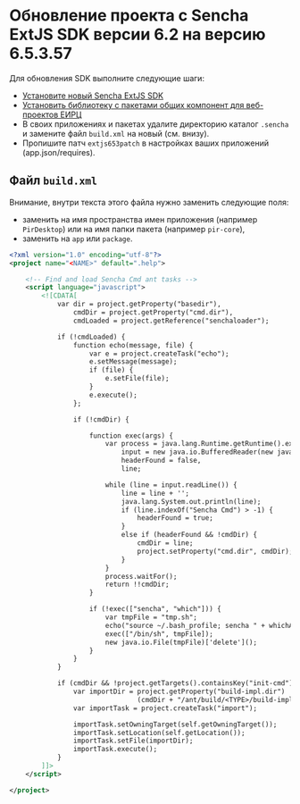 
Обновление проекта с Sencha ExtJS SDK версии 6.2 на версию 6.5.3.57
===================================================================

Для обновления SDK выполните следующие шаги:
- [Установите новый Sencha ExtJS SDK](https://bitbucket.org/infogorod/sencha-extjs-6.5.3.57)
- [Установить библиотеку с пакетами общих компонент для веб-проектов ЕИРЦ](https://www.npmjs.com/package/infogorod_w_extjs_common)
- В своих приложениях и пакетах удалите директорию каталог `.sencha` и замените файл `build.xml` на новый (см. внизу).
- Пропишите патч `extjs653patch` в настройках ваших приложений (app.json/requires).


Файл `build.xml` 
--------------------------------

Внимание, внутри текста этого файла нужно заменить следующие поля:
- <NAME> заменить на имя пространства имен приложения (например `PirDesktop`) или на имя папки пакета (например `pir-core`),
- <TYPE> заменить на `app` или `package`.


```xml
<?xml version="1.0" encoding="utf-8"?>
<project name="<NAME>" default=".help">

    <!-- Find and load Sencha Cmd ant tasks -->
    <script language="javascript">
        <![CDATA[
            var dir = project.getProperty("basedir"),
                cmdDir = project.getProperty("cmd.dir"),
                cmdLoaded = project.getReference("senchaloader");

            if (!cmdLoaded) {
                function echo(message, file) {
                    var e = project.createTask("echo");
                    e.setMessage(message);
                    if (file) {
                        e.setFile(file);
                    }
                    e.execute();
                };

                if (!cmdDir) {

                    function exec(args) {
                        var process = java.lang.Runtime.getRuntime().exec(args),
                            input = new java.io.BufferedReader(new java.io.InputStreamReader(process.getInputStream())),
                            headerFound = false,
                            line;

                        while (line = input.readLine()) {
                            line = line + '';
                            java.lang.System.out.println(line);
                            if (line.indexOf("Sencha Cmd") > -1) {
                                headerFound = true;
                            }
                            else if (headerFound && !cmdDir) {
                                cmdDir = line;
                                project.setProperty("cmd.dir", cmdDir);
                            }
                        }
                        process.waitFor();
                        return !!cmdDir;
                    }

                    if (!exec(["sencha", "which"])) {
                        var tmpFile = "tmp.sh";
                        echo("source ~/.bash_profile; sencha " + whichArgs.join(" "), tmpFile);
                        exec(["/bin/sh", tmpFile]);
                        new java.io.File(tmpFile)['delete'](); 
                    }
                }
            }

            if (cmdDir && !project.getTargets().containsKey("init-cmd")) {
                var importDir = project.getProperty("build-impl.dir") || 
                                (cmdDir + "/ant/build/<TYPE>/build-impl.xml");
                var importTask = project.createTask("import");

                importTask.setOwningTarget(self.getOwningTarget());
                importTask.setLocation(self.getLocation());
                importTask.setFile(importDir);
                importTask.execute();
            }
        ]]>
    </script>

</project>
```




